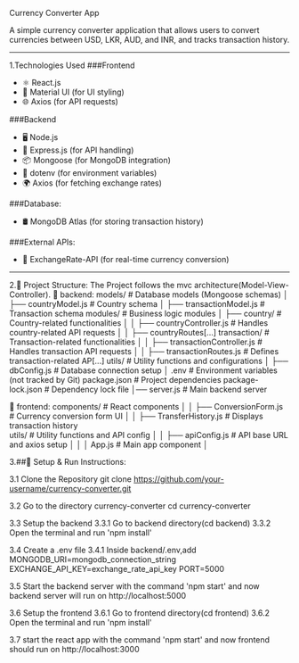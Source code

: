 Currency Converter App  

A simple currency converter application that allows users to convert currencies between USD, LKR, AUD, and INR, and tracks transaction history.

---

1.Technologies Used
###Frontend
- ⚛️ React.js
- 🎨 Material UI (for UI styling)
- 🌐 Axios (for API requests)

###Backend
- 🖥️ Node.js
- 🚀 Express.js (for API handling)
- 📦 Mongoose (for MongoDB integration)
- 🔐 dotenv (for environment variables)
- 🌍 Axios (for fetching exchange rates)

###Database:
- 🛢 MongoDB Atlas (for storing transaction history)

###External APIs:
- 💱 ExchangeRate-API (for real-time currency conversion)

---

2.📂 Project Structure:
The Project follows the mvc architecture(Model-View-Controller).
📂 backend:
models/ # Database models (Mongoose schemas) │ ├── countryModel.js # Country schema │ ├── transactionModel.js # Transaction schema 
modules/ # Business logic modules │ ├── country/ # Country-related functionalities │ │ ├── countryController.js # Handles country-related API requests │ │ ├── countryRoutes[...]
transaction/ # Transaction-related functionalities │ │ ├── transactionController.js # Handles transaction API requests │ │ ├── transactionRoutes.js # Defines transaction-related AP[...]
utils/ # Utility functions and configurations │ ├── dbConfig.js # Database connection setup │ 
.env # Environment variables (not tracked by Git) 
package.json # Project dependencies 
package-lock.json # Dependency lock file │── server.js # Main backend server

📂 frontend:
components/ # React components │ │ ├── ConversionForm.js # Currency conversion form UI │ │ ├── TransferHistory.js # Displays transaction history  
utils/ # Utility functions and API config │ │ ├── apiConfig.js # API base URL and axios setup │ │ │ 
App.js # Main app component │

3.##🔧 Setup & Run Instructions:

3.1 Clone the Repository
    git clone https://github.com/your-username/currency-converter.git

3.2 Go to the directory currency-converter
    cd currency-converter

3.3 Setup the backend
    3.3.1 Go to backend directory(cd backend)
    3.3.2 Open the terminal and run 'npm install'

3.4 Create a .env file
    3.4.1 Inside backend/.env,add
        MONGODB_URI=mongodb_connection_string
        EXCHANGE_API_KEY=exchange_rate_api_key
        PORT=5000

3.5 Start the  backend server with the command 'npm start' and now backend server will run on http://localhost:5000

3.6 Setup the frontend
     3.6.1 Go to frontend directory(cd frontend)
     3.6.2 Open the terminal and run 'npm install'

3.7 start the react app with the command 'npm start' and now frontend should run on http://localhost:3000
